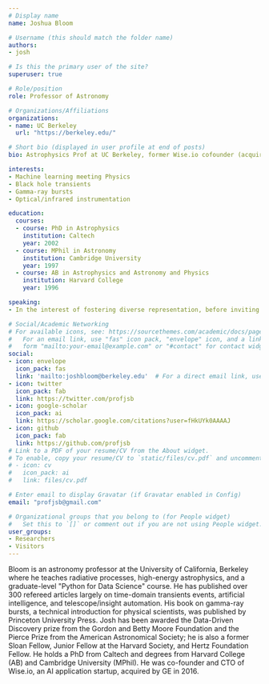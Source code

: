 ```yaml
---
# Display name
name: Joshua Bloom

# Username (this should match the folder name)
authors:
- josh

# Is this the primary user of the site?
superuser: true

# Role/position
role: Professor of Astronomy

# Organizations/Affiliations
organizations:
- name: UC Berkeley
  url: "https://berkeley.edu/"

# Short bio (displayed in user profile at end of posts)
bio: Astrophysics Prof at UC Berkeley, former Wise.io cofounder (acquired by GE); Inventor; Dad, Tennis everything. Anti #TransparentMoon.

interests:
- Machine learning meeting Physics
- Black hole transients
- Gamma-ray bursts
- Optical/infrared instrumentation

education:
  courses:
  - course: PhD in Astrophysics
    institution: Caltech
    year: 2002
  - course: MPhil in Astronomy
    institution: Cambridge University
    year: 1997
  - course: AB in Astrophysics and Astronomy and Physics
    institution: Harvard College
    year: 1996

speaking:
- In the interest of fostering diverse representation, before inviting me to speak at a conferences, I ask that organizers pay particular attention to attracting women and those from underrepresented groups to be on the panel(s)/speaker list. I've served on too many academic and industry panels where the representation of such groups was nil or close to zero. If logistics work out, I'd be happy to participate so long as there are some assurances that it will be a diverse group on stage.

# Social/Academic Networking
# For available icons, see: https://sourcethemes.com/academic/docs/page-builder/#icons
#   For an email link, use "fas" icon pack, "envelope" icon, and a link in the
#   form "mailto:your-email@example.com" or "#contact" for contact widget.
social:
- icon: envelope
  icon_pack: fas
  link: 'mailto:joshbloom@berkeley.edu'  # For a direct email link, use "mailto:test@example.org".
- icon: twitter
  icon_pack: fab
  link: https://twitter.com/profjsb
- icon: google-scholar
  icon_pack: ai
  link: https://scholar.google.com/citations?user=fHkUYk0AAAAJ
- icon: github
  icon_pack: fab
  link: https://github.com/profjsb
# Link to a PDF of your resume/CV from the About widget.
# To enable, copy your resume/CV to `static/files/cv.pdf` and uncomment the lines below.
# - icon: cv
#   icon_pack: ai
#   link: files/cv.pdf

# Enter email to display Gravatar (if Gravatar enabled in Config)
email: "profjsb@gmail.com"

# Organizational groups that you belong to (for People widget)
#   Set this to `[]` or comment out if you are not using People widget.
user_groups:
- Researchers
- Visitors
---
```

Bloom is an astronomy professor at the University of California, Berkeley where he teaches radiative processes, high-energy astrophysics, and a graduate-level "Python for Data Science" course. He has published over 300 refereed articles largely on time-domain transients events, artificial intelligence, and telescope/insight automation. His book on gamma-ray bursts, a technical introduction for physical scientists, was published by Princeton University Press. Josh has been awarded the Data-Driven Discovery prize from the Gordon and Betty Moore Foundation and the Pierce Prize from the American Astronomical Society; he is also a former Sloan Fellow, Junior Fellow at the Harvard Society, and Hertz Foundation Fellow. He holds a PhD from Caltech and degrees from Harvard College (AB) and Cambridge University (MPhil). He was co-founder and CTO of Wise.io, an AI application startup, acquired by GE in 2016.

